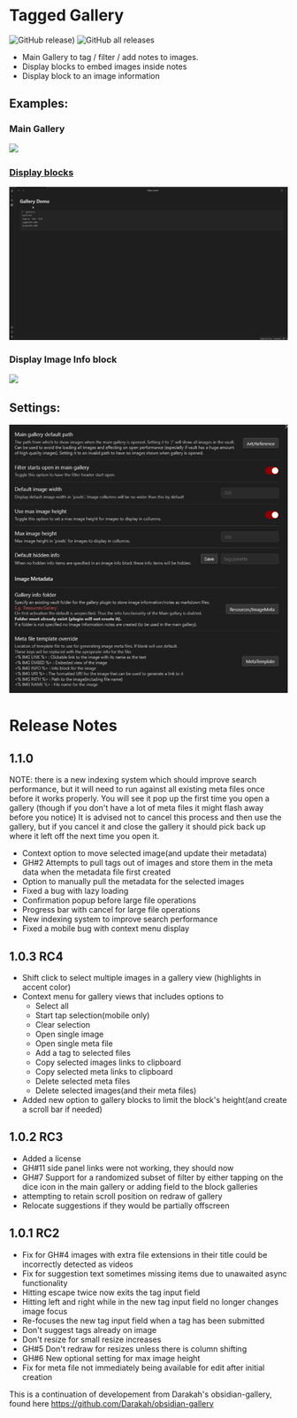 # Tagged Gallery
![GitHub release)](https://img.shields.io/github/v/release/TomNCatz/obsidian-gallery)
![GitHub all releases](https://img.shields.io/github/downloads/TomNCatz/obsidian-gallery/total)

- Main Gallery to tag / filter / add notes to images.
- Display blocks to embed images inside notes
- Display block to an image information

## Examples:

### Main Gallery
![](https://raw.githubusercontent.com/TomNCatz/obsidian-gallery/main/docs/images/Example_main_gallery.gif)

### [Display blocks](docs/READEME_DisplayBlocks.md)

![](https://raw.githubusercontent.com/TomNCatz/obsidian-gallery/main/docs/images/Example_Display_Block.gif)

### Display Image Info block

![](https://raw.githubusercontent.com/TomNCatz/obsidian-gallery/main/docs/images/Example_Info_Block.gif)

## Settings:

![](https://raw.githubusercontent.com/TomNCatz/obsidian-gallery/main/docs/images/Gallery_Settings.png)


# Release Notes
## 1.1.0
NOTE: there is a new indexing system which should improve search performance, but it will need to run against all existing meta files once before it works properly. You will see it pop up the first time you open a gallery (though if you don't have a lot of meta files it might flash away before you notice) It is advised not to cancel this process and then use the gallery, but if you cancel it and close the gallery it should pick back up where it left off the next time you open it.
 - Context option to move selected image(and update their metadata)
 - GH#2 Attempts to pull tags out of images and store them in the meta data when the metadata file first created
 - Option to manually pull the metadata for the selected images
 - Fixed a bug with lazy loading
 - Confirmation popup before large file operations
 - Progress bar with cancel for large file operations
 - New indexing system to improve search performance
 - Fixed a mobile bug with context menu display

## 1.0.3 RC4
 - Shift click to select multiple images in a gallery view (highlights in accent color)
 - Context menu for gallery views that includes options to
	 - Select all
	 - Start tap selection(mobile only)
	 - Clear selection
	 - Open single image
	 - Open single meta file
	 - Add a tag to selected files
	 - Copy selected images links to clipboard
	 - Copy selected meta links to clipboard
	 - Delete selected meta files
	 - Delete selected images(and their meta files)
 - Added new option to gallery blocks to limit the block's height(and create a scroll bar if needed)

## 1.0.2 RC3
 - Added a license
 - GH#11 side panel links were not working, they should now
 - GH#7 Support for a randomized subset of filter by either tapping on the dice icon in the main gallery or adding field to the block galleries
 - attempting to retain scroll position on redraw of gallery
 - Relocate suggestions if they would be partially offscreen

## 1.0.1 RC2
 - Fix for GH#4 images with extra file extensions in their title could be incorrectly detected as videos
 - Fix for suggestion text sometimes missing items due to unawaited async functionality
 - Hitting escape twice now exits the tag input field
 - Hitting left and right while in the new tag input field no longer changes image focus
 - Re-focuses the new tag input field when a tag has been submitted
 - Don't suggest tags already on image
 - Don't resize for small resize increases
 - GH#5 Don't redraw for resizes unless there is column shifting
 - GH#6 New optional setting for max image height
 - Fix for meta file not immediately being available for edit after initial creation

This is a continuation of developement from Darakah's obsidian-gallery, found here https://github.com/Darakah/obsidian-gallery
